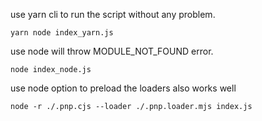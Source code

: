 use yarn cli to run the script without any problem.
```
yarn node index_yarn.js
```

use node will throw MODULE_NOT_FOUND error.
```
node index_node.js
```

use node option to preload the loaders also works well
```
node -r ./.pnp.cjs --loader ./.pnp.loader.mjs index.js
```
